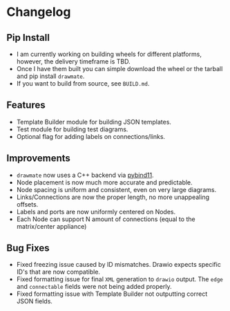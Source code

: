 # Changelog

## Pip Install
- I am currently working on building wheels for different platforms, however, the delivery timeframe is TBD.
- Once I have them built you can simple download the wheel or the tarball and pip install `drawmate`.
- If you want to build from source, see `BUILD.md`.

## Features
- Template Builder module for building JSON templates.
- Test module for building test diagrams.
- Optional flag for adding labels on connections/links.

## Improvements
- `drawmate` now uses a C++ backend via [pybind11](https://github.com/pybind/pybind11).
- Node placement is now much more accurate and predictable.
- Node spacing is uniform and consistent, even on very large diagrams.
- Links/Connections are now the proper length, no more unappealing offsets.
- Labels and ports are now uniformly centered on Nodes.
- Each Node can support N amount of connections (equal to the matrix/center appliance)

## Bug Fixes
- Fixed freezing issue caused by ID mismatches. Drawio expects specific ID's that are now compatible.
- Fixed formatting issue for final `XML` generation to `drawio` output. The `edge` and `connectable` fields were not being added properly.
- Fixed formatting issue with Template Builder not outputting correct JSON fields.
